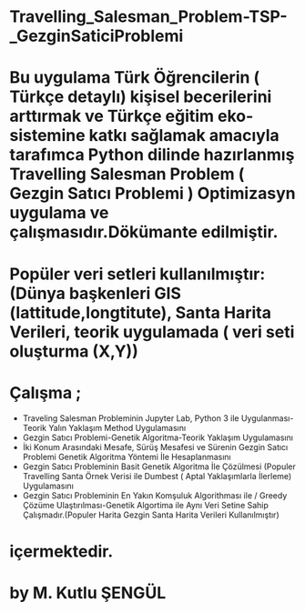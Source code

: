 # Travelling_Salesman_Problem-TSP-_GezginSaticiProblemi
# Bu uygulama Türk Öğrencilerin ( Türkçe detaylı) kişisel becerilerini arttırmak ve Türkçe eğitim eko-sistemine katkı sağlamak amacıyla tarafımca Python dilinde hazırlanmış Travelling Salesman Problem ( Gezgin Satıcı Problemi ) Optimizasyn uygulama ve çalışmasıdır.Dökümante edilmiştir.
# Popüler veri setleri kullanılmıştır: (Dünya başkenleri GIS (lattitude,longtitute), Santa Harita Verileri, teorik uygulamada ( veri seti oluşturma (X,Y))
# Çalışma ;
 - Traveling Salesman Probleminin Jupyter Lab, Python 3 ile Uygulanması-Teorik Yalın Yaklaşım Method Uygulamasını
 - Gezgin Satıcı Problemi-Genetik Algoritma-Teorik Yaklaşım Uygulamasını
 - İki Konum Arasındaki Mesafe, Sürüş Mesafesi ve Sürenin Gezgin Satıcı Problemi Genetik Algoritma Yöntemi İle Hesaplanmasını
 - Gezgin Satıcı Probleminin Basit Genetik Algoritma İle Çözülmesi (Populer Travelling Santa Örnek Verisi ile Dumbest ( Aptal Yaklaşımlarla İlerleme) Uygulamasını
 - Gezgin Satıcı Probleminin En Yakın Komşuluk Algorithması ile / Greedy Çözüme Ulaştırılması-Genetik Algortima ile Aynı Veri Setine Sahip Çalışmadır.(Populer Harita Gezgin Santa Harita Verileri Kullanılmıştır)   
# içermektedir.
# by M. Kutlu ŞENGÜL
 
 
